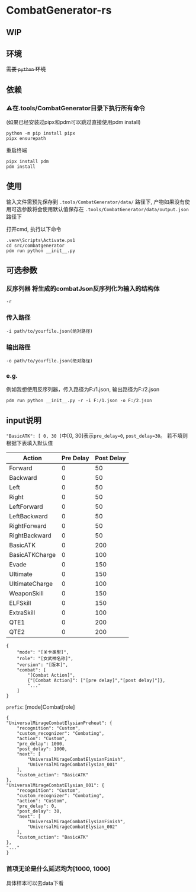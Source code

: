 # CombatGenerator-rs

## WIP

## 环境

~~需要 `python` 环境~~

## 依赖

### ⚠️在.tools/CombatGenerator目录下执行所有命令

(如果已经安装过pipx和pdm可以跳过直接使用pdm install)

```shell
python -m pip install pipx
pipx ensurepath
```

重启终端

```shell
pipx install pdm
pdm install
```

## 使用

输入文件需预先保存到 `.tools/CombatGenerator/data/` 路径下,
产物如果没有使用可选参数将会使用默认值保存在 `.tools/CombatGenerator/data/output.json` 路径下

打开cmd, 执行以下命令

```shell
.venv\Scripts\Activate.ps1
cd src/combatgenerator
pdm run python __init__.py
```

## 可选参数

### 反序列器 将生成的combatJson反序列化为输入的结构体

    -r

### 传入路径

    -i path/to/yourfile.json(绝对路径)

### 输出路径

    -o path/to/yourfile.json(绝对路径)

### e.g.

例如我想使用反序列器，传入路径为F:/1.json, 输出路径为F:/2.json

    pdm run python __init__.py -r -i F:/1.json -o F:/2.json

## input说明

`"BasicATK": [
0,
30
]`中[0, 30]表示`pre_delay=0`, `post_delay=30`。
若不填则根据下表填入默认值

| Action         | Pre Delay | Post Delay |
|----------------|-----------|------------|
| Forward        | 0         | 50         |
| Backward       | 0         | 50         |
| Left           | 0         | 50         |
| Right          | 0         | 50         |
| LeftForward    | 0         | 50         |
| LeftBackward   | 0         | 50         |
| RightForward   | 0         | 50         |
| RightBackward  | 0         | 50         |
| BasicATK       | 0         | 200        |
| BasicATKCharge | 0         | 100        |
| Evade          | 0         | 150        |
| Ultimate       | 0         | 150        |
| UltimateCharge | 0         | 100        |
| WeaponSkill    | 0         | 150        |
| ELFSkill       | 0         | 150        |
| ExtraSkill     | 0         | 100        |
| QTE1           | 	0        | 	200       |
| QTE2           | 	0        | 	200       |

    {
        "mode": "[关卡类型]",
        "role": "[女武神名称]",
        "version": "[版本]",
        "combat": [
            "[Combat Action]",
            {"[Combat Action]": ["[pre delay]","[post delay]"]},
            "..."
        ]
    }

`prefix`: [mode]Combat[role]

    {
    "UniversalMirageCombatElysianPreheat": {
        "recognition": "Custom",
        "custom_recognizer": "Combating",
        "action": "Custom",
        "pre_delay": 1000,
        "post_delay": 1000,
        "next": [
            "UniversalMirageCombatElysianFinish",
            "UniversalMirageCombatElysian_001"
        ],
        "custom_action": "BasicATK"
    },
    "UniversalMirageCombatElysian_001": {
        "recognition": "Custom",
        "custom_recognizer": "Combating",
        "action": "Custom",
        "pre_delay": 0,
        "post_delay": 30,
        "next": [
            "UniversalMirageCombatElysianFinish",
            "UniversalMirageCombatElysian_002"
        ],
        "custom_action": "BasicATK"
    },
    "..."
    }

### 首项无论是什么延迟均为[1000, 1000]

具体样本可以去data下看

